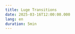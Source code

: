 ```yaml
---
title: Luge Transitions
date: 2025-03-16T12:00:00.000
lang: en
duration: 5min
---
```


<LugeTransitions />

